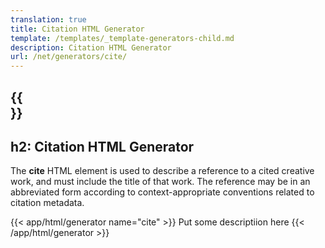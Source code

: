 ```yaml
---
translation: true
title: Citation HTML Generator
template: /templates/_template-generators-child.md
description: Citation HTML Generator
url: /net/generators/cite/
---
```


{{<section overview>}}
---
h2: Citation HTML Generator
---

The **cite** HTML element is used to describe a reference to a cited creative work, and must include the title of that work. The reference may be in an abbreviated form according to context-appropriate conventions related to citation metadata.

{{< app/html/generator name="cite" >}}
Put some descriptiion here
{{< /app/html/generator >}}